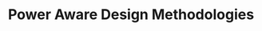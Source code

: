 ---
type: book
publisher: 	Springer Science & Business Media
title: Power Aware Design Methodologies
isbn: 978-0-30648-139-0
year: 2007
authors:
  - name: Pedram
    first: Massoud
  - name: Rabaey
    first: Jan M.
---